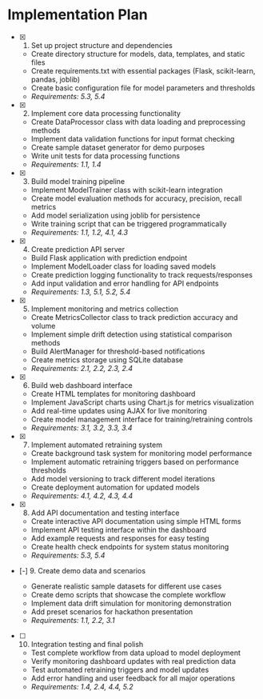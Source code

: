 # Implementation Plan

- [x] 1. Set up project structure and dependencies

  - Create directory structure for models, data, templates, and static files
  - Create requirements.txt with essential packages (Flask, scikit-learn, pandas, joblib)
  - Create basic configuration file for model parameters and thresholds
  - _Requirements: 5.3, 5.4_

- [x] 2. Implement core data processing functionality

  - Create DataProcessor class with data loading and preprocessing methods
  - Implement data validation functions for input format checking
  - Create sample dataset generator for demo purposes
  - Write unit tests for data processing functions
  - _Requirements: 1.1, 1.4_

- [x] 3. Build model training pipeline

  - Implement ModelTrainer class with scikit-learn integration
  - Create model evaluation methods for accuracy, precision, recall metrics
  - Add model serialization using joblib for persistence
  - Write training script that can be triggered programmatically
  - _Requirements: 1.1, 1.2, 4.1, 4.3_

- [x] 4. Create prediction API server

  - Build Flask application with prediction endpoint
  - Implement ModelLoader class for loading saved models
  - Create prediction logging functionality to track requests/responses
  - Add input validation and error handling for API endpoints
  - _Requirements: 1.3, 5.1, 5.2, 5.4_

- [x] 5. Implement monitoring and metrics collection

  - Create MetricsCollector class to track prediction accuracy and volume
  - Implement simple drift detection using statistical comparison methods
  - Build AlertManager for threshold-based notifications
  - Create metrics storage using SQLite database
  - _Requirements: 2.1, 2.2, 2.3, 2.4_

- [x] 6. Build web dashboard interface

  - Create HTML templates for monitoring dashboard
  - Implement JavaScript charts using Chart.js for metrics visualization
  - Add real-time updates using AJAX for live monitoring
  - Create model management interface for training/retraining controls
  - _Requirements: 3.1, 3.2, 3.3, 3.4_

- [x] 7. Implement automated retraining system

  - Create background task system for monitoring model performance
  - Implement automatic retraining triggers based on performance thresholds
  - Add model versioning to track different model iterations
  - Create deployment automation for updated models
  - _Requirements: 4.1, 4.2, 4.3, 4.4_

- [x] 8. Add API documentation and testing interface


  - Create interactive API documentation using simple HTML forms
  - Implement API testing interface within the dashboard
  - Add example requests and responses for easy testing
  - Create health check endpoints for system status monitoring
  - _Requirements: 5.3, 5.4_

- [-] 9. Create demo data and scenarios




  - Generate realistic sample datasets for different use cases
  - Create demo scripts that showcase the complete workflow
  - Implement data drift simulation for monitoring demonstration
  - Add preset scenarios for hackathon presentation
  - _Requirements: 1.1, 2.2, 3.1_

- [ ] 10. Integration testing and final polish
  - Test complete workflow from data upload to model deployment
  - Verify monitoring dashboard updates with real prediction data
  - Test automated retraining triggers and model updates
  - Add error handling and user feedback for all major operations
  - _Requirements: 1.4, 2.4, 4.4, 5.2_
